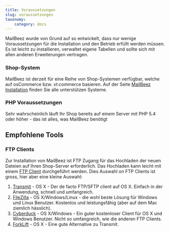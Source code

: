 ```yaml
---
title: Voraussetzungen
slug: voraussetzungen
taxonomy:
    category: docs
---
```


MailBeez wurde von Grund auf so entwickelt, dass nur wenige Voraussetzungen für die Installation und den Betrieb erfüllt werden müssen. Es ist leicht zu installieren, verwaltet eigene Tabellen und sollte sich mit allen anderen Erweiterungen vertragen.


### Shop-System

MailBeez ist derzeit für eine Reihe von Shop-Systemen verfügbar, welche auf osCommerce bzw. xt:commerce basieren. Auf der Seite 
[MailBeez Installation](/dokumentation/installation) finden Sie alle unterstützen Systeme.



### PHP Voraussetzungen

Sehr wahrscheinlich läuft Ihr Shop bereits auf einem Server mit PHP 5.4 oder höher - das ist alles, was MailBeez benötigt



## Empfohlene Tools


### FTP Clients

Zur Installation von MailBeez ist FTP Zugang für das Hochladen der neuen Dateien auf Ihren Shop-Server erforderlich. Das Hochladen kann leicht mit einem [FTP Client](http://en.wikipedia.org/wiki/File_Transfer_Protocol) durchgeführt werden. Dies Auswahl on FTP Clients ist gross, hier aber eine kleine Auswahl:

1. [Transmit](http://panic.com/transmit/) - OS X - Der de facto FTP/SFTP client auf OS X.  Einfach in der Anwendung, schnell und umfangreich.
2. [FileZilla](https://filezilla-project.org/) - OS X/Windows/Linux - die wohl beste Lösung für Windows und Linux Benutzer. Kostenlos und leistungsfähig (aber auf dem Mac ziemlich hässlich).
3. [Cyberduck](http://cyberduck.io/) - OS X/Windows - Ein guter kostenloser Client für OS X und Windows Benutzer. Nicht so umfangreich, wie die anderen FTP Clients.
4. [ForkLift](http://www.binarynights.com/forklift/) - OS X - Eine gute Alternative zu Transmit.


